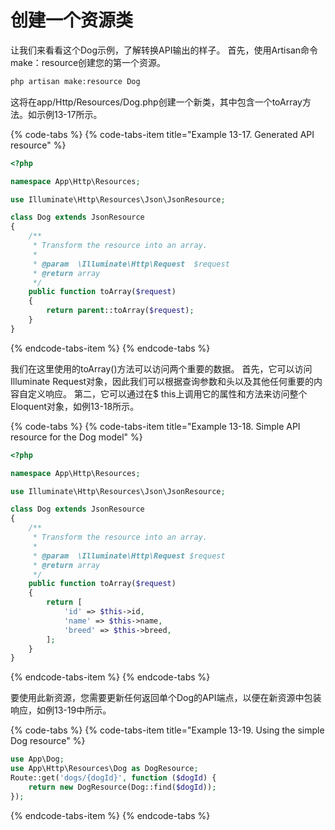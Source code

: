 # 创建一个资源类

让我们来看看这个Dog示例，了解转换API输出的样子。 首先，使用Artisan命令make：resource创建您的第一个资源。

```bash
php artisan make:resource Dog
```

这将在app/Http/Resources/Dog.php创建一个新类，其中包含一个toArray方法。如示例13-17所示。

{% code-tabs %}
{% code-tabs-item title="Example 13-17. Generated API resource" %}
```php
<?php

namespace App\Http\Resources;

use Illuminate\Http\Resources\Json\JsonResource;

class Dog extends JsonResource
{
    /**
     * Transform the resource into an array.
     *
     * @param  \Illuminate\Http\Request  $request
     * @return array
     */
    public function toArray($request)
    {
        return parent::toArray($request);
    }
}

```
{% endcode-tabs-item %}
{% endcode-tabs %}

我们在这里使用的toArray\(\)方法可以访问两个重要的数据。 首先，它可以访问Illuminate Request对象，因此我们可以根据查询参数和头以及其他任何重要的内容自定义响应。 第二，它可以通过在$ this上调用它的属性和方法来访问整个Eloquent对象，如例13-18所示。

{% code-tabs %}
{% code-tabs-item title="Example 13-18. Simple API resource for the Dog model" %}
```php
<?php

namespace App\Http\Resources;

use Illuminate\Http\Resources\Json\JsonResource;

class Dog extends JsonResource
{
    /**
     * Transform the resource into an array.
     *
     * @param  \Illuminate\Http\Request $request
     * @return array
     */
    public function toArray($request)
    {
        return [
            'id' => $this->id,
            'name' => $this->name,
            'breed' => $this->breed,
        ];
    }
}
```
{% endcode-tabs-item %}
{% endcode-tabs %}

要使用此新资源，您需要更新任何返回单个Dog的API端点，以便在新资源中包装响应，如例13-19中所示。

{% code-tabs %}
{% code-tabs-item title="Example 13-19. Using the simple Dog resource" %}
```php
use App\Dog;
use App\Http\Resources\Dog as DogResource;
Route::get('dogs/{dogId}', function ($dogId) { 
    return new DogResource(Dog::find($dogId));
});
```
{% endcode-tabs-item %}
{% endcode-tabs %}

